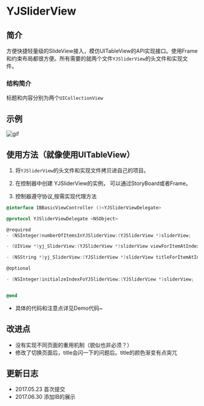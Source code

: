 # YJSliderView

## 简介
方便快捷轻量级的SlideView接入，模仿UITableView的API实现接口。使用Frame和约束布局都很方便。所有需要的就两个文件`YJSliderView`的头文件和实现文件。

### 结构简介
 标题和内容分别为两个`UICollectionView`

## 示例

![gif](http://o8ajh91ch.bkt.clouddn.com/Slider.gif)

## 使用方法（就像使用UITableView）

1. 将`YJSliderView`的头文件和实现文件拷贝进自己的项目。
2. 在控制器中创建 YJSliderView的实例， 可以通过StoryBoard或者Frame。



3. 控制器遵守协议,按需实现代理方法 

``` objectivec
@interface IBBasicViewController ()<YJSliderViewDelegate> 
```

``` objectivec
@protocol YJSliderViewDelegate <NSObject>

@required
- (NSInteger)numberOfItemsInYJSliderView:(YJSliderView *)sliderView;

- (UIView *)yj_SliderView:(YJSliderView *)sliderView viewForItemAtIndex:(NSInteger)index;

- (NSString *)yj_SliderView:(YJSliderView *)sliderView titleForItemAtIndex:(NSInteger)index;

@optional

- (NSInteger)initialzeIndexFoYJSliderView:(YJSliderView *)sliderView;


@end
```
* 	具体的代码和注意点详见Demo代码~

## 改进点
* 没有实现不同页面的重用机制（貌似也非必须？）
* 修改了切换页面后，title会闪一下的问题后。title的颜色渐变有点突兀

## 更新日志
* 2017.05.23 首次提交
* 2017.06.30 添加IB的展示